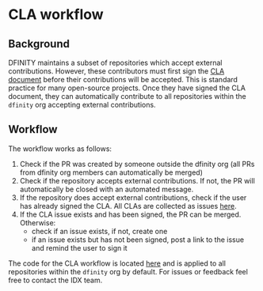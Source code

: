 # CLA workflow

## Background
DFINITY maintains a subset of repositories which accept external contributions. However, these contributors must first sign the [CLA document](https://github.com/dfinity/cla/blob/main/CLA.md) before their contributions will be accepted. This is standard practice for many open-source projects. Once they have signed the CLA document, they can automatically contribute to all repositories within the `dfinity` org accepting external contributions.

## Workflow
The workflow works as follows:
1. Check if the PR was created by someone outside the dfinity org (all PRs from dfinity org members can automatically be merged)
2. Check if the repository accepts external contributions. If not, the PR will automatically be closed with an automated message.
3. If the repository does accept external contributions, check if the user has already signed the CLA. All CLAs are collected as issues [here](https://github.com/dfinity/cla/issues).
4. If the CLA issue exists and has been signed, the PR can be merged. Otherwise:
    - check if an issue exists, if not, create one
    - if an issue exists but has not been signed, post a link to the issue and remind the user to sign it

The code for the CLA workflow is located [here](.github/actions/check_compliance) and is applied to all repositories within the `dfinity` org by default. For issues or feedback feel free to contact the IDX team.
